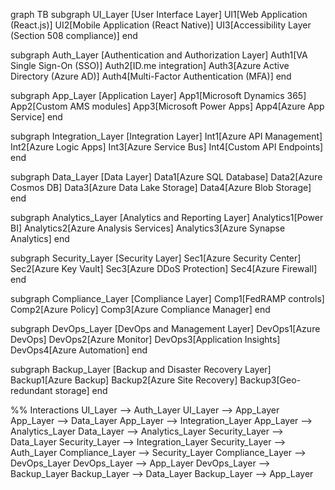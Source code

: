 graph TB
  subgraph UI_Layer [User Interface Layer]
    UI1[Web Application (React.js)]
    UI2[Mobile Application (React Native)]
    UI3[Accessibility Layer (Section 508 compliance)]
  end
  
  subgraph Auth_Layer [Authentication and Authorization Layer]
    Auth1[VA Single Sign-On (SSO)]
    Auth2[ID.me integration]
    Auth3[Azure Active Directory (Azure AD)]
    Auth4[Multi-Factor Authentication (MFA)]
  end
  
  subgraph App_Layer [Application Layer]
    App1[Microsoft Dynamics 365]
    App2[Custom AMS modules]
    App3[Microsoft Power Apps]
    App4[Azure App Service]
  end
  
  subgraph Integration_Layer [Integration Layer]
    Int1[Azure API Management]
    Int2[Azure Logic Apps]
    Int3[Azure Service Bus]
    Int4[Custom API Endpoints]
  end
  
  subgraph Data_Layer [Data Layer]
    Data1[Azure SQL Database]
    Data2[Azure Cosmos DB]
    Data3[Azure Data Lake Storage]
    Data4[Azure Blob Storage]
  end
  
  subgraph Analytics_Layer [Analytics and Reporting Layer]
    Analytics1[Power BI]
    Analytics2[Azure Analysis Services]
    Analytics3[Azure Synapse Analytics]
  end
  
  subgraph Security_Layer [Security Layer]
    Sec1[Azure Security Center]
    Sec2[Azure Key Vault]
    Sec3[Azure DDoS Protection]
    Sec4[Azure Firewall]
  end
  
  subgraph Compliance_Layer [Compliance Layer]
    Comp1[FedRAMP controls]
    Comp2[Azure Policy]
    Comp3[Azure Compliance Manager]
  end
  
  subgraph DevOps_Layer [DevOps and Management Layer]
    DevOps1[Azure DevOps]
    DevOps2[Azure Monitor]
    DevOps3[Application Insights]
    DevOps4[Azure Automation]
  end
  
  subgraph Backup_Layer [Backup and Disaster Recovery Layer]
    Backup1[Azure Backup]
    Backup2[Azure Site Recovery]
    Backup3[Geo-redundant storage]
  end
  
  %% Interactions
  UI_Layer --> Auth_Layer
  UI_Layer --> App_Layer
  App_Layer --> Data_Layer
  App_Layer --> Integration_Layer
  App_Layer --> Analytics_Layer
  Data_Layer --> Analytics_Layer
  Security_Layer --> Data_Layer
  Security_Layer --> Integration_Layer
  Security_Layer --> Auth_Layer
  Compliance_Layer --> Security_Layer
  Compliance_Layer --> DevOps_Layer
  DevOps_Layer --> App_Layer
  DevOps_Layer --> Backup_Layer
  Backup_Layer --> Data_Layer
  Backup_Layer --> App_Layer
